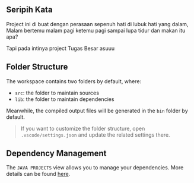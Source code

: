 ## Seripih Kata

Project ini di buat dengan perasaan sepenuh hati di lubuk hati yang dalam, Malam bertemu malam
pagi ketemu pagi sampai lupa tidur dan makan itu apa? 

Tapi pada intinya project Tugas Besar asuuu

## Folder Structure

The workspace contains two folders by default, where:

- `src`: the folder to maintain sources
- `lib`: the folder to maintain dependencies

Meanwhile, the compiled output files will be generated in the `bin` folder by default.

> If you want to customize the folder structure, open `.vscode/settings.json` and update the related settings there.

## Dependency Management

The `JAVA PROJECTS` view allows you to manage your dependencies. More details can be found [here](https://github.com/microsoft/vscode-java-dependency#manage-dependencies).
